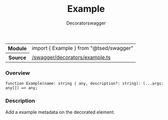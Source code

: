 
<header class="symbol-info-header"><h1 id="example">Example</h1><label class="symbol-info-type-label decorator">Decorator</label><label class="api-type-label swagger" title="swagger">swagger</label></header>
<!-- summary -->
<section class="symbol-info"><table class="is-full-width"><tbody><tr><th>Module</th><td><div class="lang-typescript"><span class="token keyword">import</span> { Example }&nbsp;<span class="token keyword">from</span>&nbsp;<span class="token string">"@tsed/swagger"</span></div></td></tr><tr><th>Source</th><td><a href="https://github.com/Romakita/ts-express-decorators/blob/v4.5.2/src//swagger/decorators/example.ts#L0-L0">/swagger/decorators/example.ts</a></td></tr></tbody></table></section>
<!-- overview -->


### Overview


<pre><code class="typescript-lang ">function <span class="token function">Example</span><span class="token punctuation">(</span>name<span class="token punctuation">:</span> <span class="token keyword">string</span> | <span class="token keyword">any</span><span class="token punctuation">,</span> description?<span class="token punctuation">:</span> <span class="token keyword">string</span><span class="token punctuation">)</span><span class="token punctuation">:</span> <span class="token punctuation">(</span>...args<span class="token punctuation">:</span> <span class="token keyword">any</span><span class="token punctuation">[</span><span class="token punctuation">]</span><span class="token punctuation">)</span> => <span class="token keyword">any</span><span class="token punctuation">;</span></code></pre>


<!-- Parameters -->

<!-- Description -->


### Description

Add a example metadata on the decorated element.

<!-- Members -->

